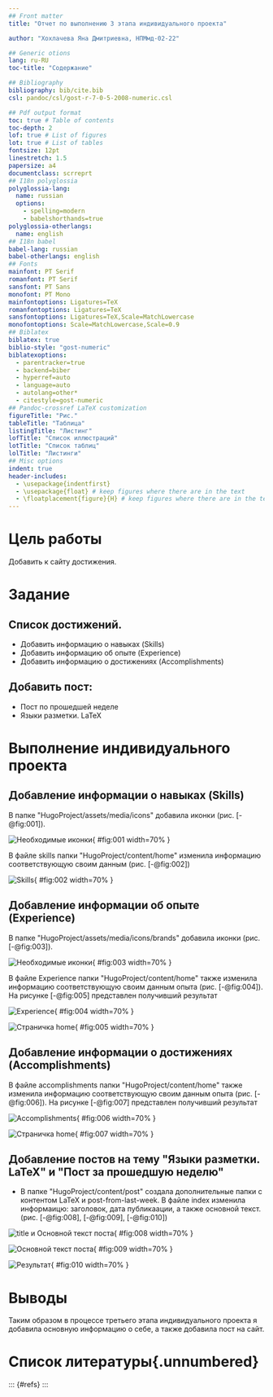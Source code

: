 ```yaml
---
## Front matter
title: "Отчет по выполнению 3 этапа индивидуального проекта"

author: "Хохлачева Яна Дмитриевна, НПМмд-02-22"

## Generic otions
lang: ru-RU
toc-title: "Содержание"

## Bibliography
bibliography: bib/cite.bib
csl: pandoc/csl/gost-r-7-0-5-2008-numeric.csl

## Pdf output format
toc: true # Table of contents
toc-depth: 2
lof: true # List of figures
lot: true # List of tables
fontsize: 12pt
linestretch: 1.5
papersize: a4
documentclass: scrreprt
## I18n polyglossia
polyglossia-lang:
  name: russian
  options:
	- spelling=modern
	- babelshorthands=true
polyglossia-otherlangs:
  name: english
## I18n babel
babel-lang: russian
babel-otherlangs: english
## Fonts
mainfont: PT Serif
romanfont: PT Serif
sansfont: PT Sans
monofont: PT Mono
mainfontoptions: Ligatures=TeX
romanfontoptions: Ligatures=TeX
sansfontoptions: Ligatures=TeX,Scale=MatchLowercase
monofontoptions: Scale=MatchLowercase,Scale=0.9
## Biblatex
biblatex: true
biblio-style: "gost-numeric"
biblatexoptions:
  - parentracker=true
  - backend=biber
  - hyperref=auto
  - language=auto
  - autolang=other*
  - citestyle=gost-numeric
## Pandoc-crossref LaTeX customization
figureTitle: "Рис."
tableTitle: "Таблица"
listingTitle: "Листинг"
lofTitle: "Список иллюстраций"
lotTitle: "Список таблиц"
lolTitle: "Листинги"
## Misc options
indent: true
header-includes:
  - \usepackage{indentfirst}
  - \usepackage{float} # keep figures where there are in the text
  - \floatplacement{figure}{H} # keep figures where there are in the text
---
```


# Цель работы

Добавить к сайту достижения.

# Задание

## Список достижений.

* Добавить информацию о навыках (Skills)
* Добавить информацию об опыте (Experience)
* Добавить информацию о достижениях (Accomplishments)


## Добавить пост:
* Пост по прошедшей неделе
* Языки разметки. LaTeX

# Выполнение индивидуального проекта

## Добавление информации о навыках (Skills)

В папке "HugoProject/assets/media/icons" добавила иконки (рис. [-@fig:001]).

![Необходимые иконки](images/1.jpg){ #fig:001 width=70% }

В файле skills папки "HugoProject/content/home" изменила информацию соответствующую своим данным (рис. [-@fig:002])

![Skills](images/2.jpg){ #fig:002 width=70% }


## Добавление информации об опыте (Experience)


В папке "HugoProject/assets/media/icons/brands" добавила иконки (рис. [-@fig:003]).

![Необходимые иконки](images/3.jpg){ #fig:003 width=70% }

 В файле Experience папки "HugoProject/content/home" также изменила информацию соответствующую своим данным опыта (рис. [-@fig:004]). На рисунке [-@fig:005] представлен получивший результат

![Experience](images/4.jpg){ #fig:004 width=70% }

![Страничка home](images/5.jpg){ #fig:005 width=70% }

## Добавление информации о достижениях (Accomplishments)

 В файле accomplishments папки "HugoProject/content/home" также изменила информацию соответствующую своим данным опыта (рис. [-@fig:006]). На рисунке [-@fig:007] представлен получивший результат

![Accomplishments](images/6.jpg){ #fig:006 width=70% }

![Страничка home](images/7.jpg){ #fig:007 width=70% }



## Добавление постов на тему "Языки разметки. LaTeX" и "Пост за прошедшую неделю"

 - В папке "HugoProject/content/post" создала дополнительные папки с контентом LaTeX и post-from-last-week. В файле index изменила информаицю: заголовок, дата публикаации, а также основной текст.(рис. [-@fig:008], [-@fig:009], [-@fig:010])

![title и Основной текст поста](images/8.jpg){ #fig:008 width=70% }

![Основной текст поста](images/9.jpg){ #fig:009 width=70% }

![Результат](images/10.jpg){ #fig:010 width=70% }


# Выводы

Таким образом в процессе третьего этапа индивидуального проекта я добавила основную информацию о себе, а также добавила пост на сайт.


# Список литературы{.unnumbered}

::: {#refs}
:::
